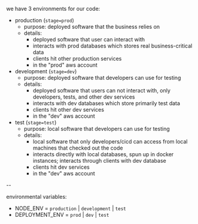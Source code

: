we have 3 environments for our code:
- production (`stage=prod`)
  - purpose: deployed software that the business relies on
  - details:
    - deployed software that user can interact with
    - interacts with prod databases which stores real business-critical data
    - clients hit other production services
    - in the "prod" aws account
- development (`stage=dev`)
  - purpose: deployed software that developers can use for testing
  - details:
    - deployed software that users can not interact with, only developers, tests, and other dev services
    - interacts with dev databases which store primarily test data
    - clients hit other dev services
    - in the "dev" aws account
- test (`stage=test`)
  - purpose: local software that developers can use for testing
  - details:
    - local software that only developers/cicd can access from local machines that checked out the code
    - interacts directly with local databases, spun up in docker instances; interacts through clients with dev database
    - clients hit dev services
    - in the "dev" aws account

--

environmental variables:
- NODE_ENV = `production` | `development` | `test`
- DEPLOYMENT_ENV = `prod` | `dev` | `test`


